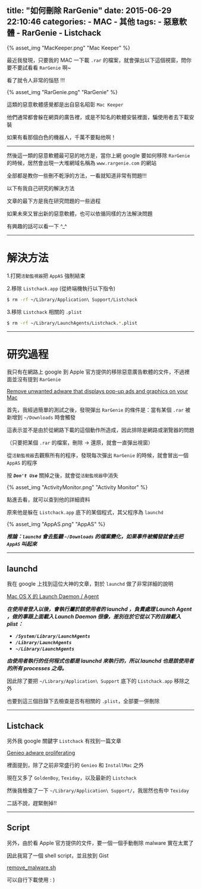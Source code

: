 title: "如何刪除 RarGenie"
date: 2015-06-29 22:10:46
categories:
    - MAC
    - 其他
tags:
    - 惡意軟體
    - RarGenie
    - Listchack
---

{% asset_img "MacKeeper.png" "Mac Keeper" %}

最近我發現，只要我的 MAC 一下載 `.rar` 的檔案，就會彈出以下這個視窗，問你要不要試看看 `RarGenie` 啊~

看了就令人非常的惱怒 !!!

{% asset_img "RarGenie.png" "RarGenie" %}

這類的惡意軟體感覺都是出自惡名昭彰 `Mac Keeper`

他們通常都會躲在網頁的廣告裡，或是不知名的軟體安裝裡面，騙使用者去下載安裝

如果有看那個白色的機器人，千萬不要點他啊！

---

然後這一類的惡意軟體最可惡的地方是，當你上網 google 要如何移除 `RarGenie` 的時候，居然會出現一大堆網域名稱為 `www.rargenie.com` 的網站

全部都是教你一些刪不乾淨的方法，一看就知道非常有問題!!!

以下有我自己研究的解決方法

文章的最下方是我在研究問題的一些過程

如果未來又冒出新的惡意軟體，也可以依循同樣的方法解決問題

有興趣的話可以看一下 ^_^

---

# 解決方法

1.打開`活動監視器`把 `AppAS` 強制結束

2.移除 `Listchack.app` (從終端機執行以下指令)

``` bash
$ rm -rf ~/Library/Application\ Support/Listchack
```

3.移除 `Listchack` 相關的 `.plist`

``` bash
$ rm -rf ~/Library/LaunchAgents/Listchack.*.plist
```

---

# 研究過程

我只有在網路上 google 到 Apple 官方提供的移除惡意廣告軟體的文件，不過裡面並沒有提到 `RarGenie`

[Remove unwanted adware that displays pop-up ads and graphics on your Mac](https://support.apple.com/en-us/HT203987)

首先，我經過簡單的測試之後，發現彈出 `RarGenie` 的條件是：當有某個 `.rar` 被新增到 `~/Downloads` 時會觸發

這表示並不是由於從網路下載的這個動作所造成，因此排除是網路或瀏覽器的問題

（只要把某個 `.rar` 的檔案，刪除 -> 還原，就會一直彈出視窗）

從`活動監視器`去觀察所有的程序，發現每次彈出 `RarGenie` 的時候，就會冒出一個 `AppAS` 的程序

按 ___`Don't Use`___ 關掉之後，就會從`活動監視器`中消失

{% asset_img "ActivityMonitor.png" "Activity Monitor" %}

點進去看，就可以查到他的詳細資料

原來他是躲在 `Listchack.app` 底下的某個程式，其父程序為 `launchd`

{% asset_img "AppAS.png" "AppAS" %}

___推論：`launchd` 會去監聽 `~/Downloads` 的檔案變化，如果事件被觸發就會去把 `AppAS` 叫起來___

---

## launchd

我在 google 上找到這位大神的文章，對於 `launchd` 做了非常詳細的說明

[Mac OS X 的 Launch Daemon / Agent](https://blog.yorkxin.org/posts/2011/08/04/osx-launch-daemon-agent/)

___在使用者登入以後，會執行屬於該使用者的 launchd ，負責處理 Launch Agent ，做的事跟上面載入 Launch Daemon 很像，差別在於它從以下的目錄載入 plist：___
* ___`/System/Library/LaunchAgents`___
* ___`/Library/LaunchAgents`___
* ___`~/Library/LaunchAgents`___

___由使用者執行的任何程式也都是 launchd 來執行的，所以 launchd 也是該使用者的所有 processes 之母。___

因此除了要把 `~/Library/Application\ Support` 底下的 `Listchack.app` 移除之外

也要到這三個目錄下去檢查是否有相關的 `.plist`，全部要一併刪除

---

## Listchack

另外我 google 關鍵字 `Listchack` 有找到一篇文章

[Genieo adware proliferating](http://www.thesafemac.com/genieo-adware-proliferating/)

裡面提到，除了之前非常盛行的 `Genieo` 和 `InstallMac` 之外

現在又多了 `GoldenBoy`, `Texiday`，以及最新的 `Listchack`

然後我檢查了一下 `~/Library/Application\ Support/`，我居然也有中 `Texiday`

二話不說，趕緊刪掉!!

---

## Script

另外，由於看 Apple 官方提供的文件，要一個一個手動刪除 malware 實在太累了

因此我寫了一個 shell script，並且放到 Gist

[remove_malware.sh](https://gist.github.com/zlargon/3253fefdde55041a7d5e)

可以自行下載使用 : )
